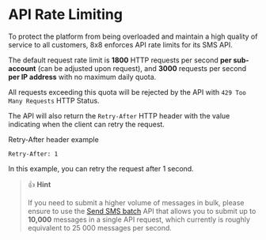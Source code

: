 # API Rate Limiting

To protect the platform from being overloaded and maintain a high quality of service to all customers, 8x8 enforces API rate limits for its SMS API. 

The default request rate limit is **1800** HTTP requests per second **per sub-account** (can be adjusted upon request), and **3000** requests per second **per IP address** with no maximum daily quota.  

All requests exceeding this quota will be rejected by the API with `429 Too Many Requests` HTTP Status.

The API will also return the `Retry-After` HTTP header with the value indicating when the client can retry the request. 

Retry-After header example
```
Retry-After: 1

```

In this example, you can retry the request after 1 second.

> 👍 **Hint**
> 
> If you need to submit a higher volume of messages in bulk, please ensure to use the [Send SMS batch](/connect/reference/send-many-sms) API that allows you to submit up to **10,000** messages in a single API request, which currently is roughly equivalent to 25 000 messages per second.
> 
>
